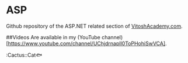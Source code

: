 # ASP
Github repository of the ASP.NET related section of [VitoshAcademy.com](https://vitoshacademy.com).

##Videos
Are available in my (YouTube channel)[https://www.youtube.com/channel/UChjdrnapIl0ToPHohiSwVCA].

:Cactus::Cat:fish:
